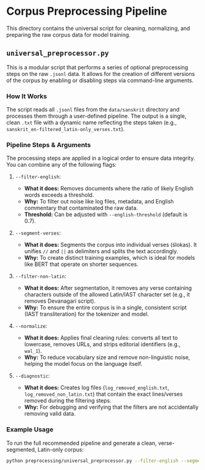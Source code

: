 # Corpus Preprocessing Pipeline

This directory contains the universal script for cleaning, normalizing, and preparing the raw corpus data for model training.

## `universal_preprocessor.py`

This is a modular script that performs a series of optional preprocessing steps on the raw `.jsonl` data. It allows for the creation of different versions of the corpus by enabling or disabling steps via command-line arguments.

### How It Works

The script reads all `.jsonl` files from the `data/sanskrit` directory and processes them through a user-defined pipeline. The output is a single, clean `.txt` file with a dynamic name reflecting the steps taken (e.g., `sanskrit_en-filtered_latin-only_verses.txt`).

### Pipeline Steps & Arguments

The processing steps are applied in a logical order to ensure data integrity. You can combine any of the following flags:

1.  `--filter-english`:
    -   **What it does:** Removes documents where the ratio of likely English words exceeds a threshold.
    -   **Why:** To filter out noise like log files, metadata, and English commentary that contaminated the raw data.
    -   **Threshold:** Can be adjusted with `--english-threshold` (default is 0.7).

2.  `--segment-verses`:
    -   **What it does:** Segments the corpus into individual verses (ślokas). It unifies `//` and `||` as delimiters and splits the text accordingly.
    -   **Why:** To create distinct training examples, which is ideal for models like BERT that operate on shorter sequences.

3.  `--filter-non-latin`:
    -   **What it does:** After segmentation, it removes any verse containing characters outside of the allowed Latin/IAST character set (e.g., it removes Devanagari script).
    -   **Why:** To ensure the entire corpus is in a single, consistent script (IAST transliteration) for the tokenizer and model.

4.  `--normalize`:
    -   **What it does:** Applies final cleaning rules: converts all text to lowercase, removes URLs, and strips editorial identifiers (e.g., `wal_1`).
    -   **Why:** To reduce vocabulary size and remove non-linguistic noise, helping the model focus on the language itself.

5.  `--diagnostic`:
    -   **What it does:** Creates log files (`log_removed_english.txt`, `log_removed_non_latin.txt`) that contain the exact lines/verses removed during the filtering steps.
    -   **Why:** For debugging and verifying that the filters are not accidentally removing valid data.

### Example Usage

To run the full recommended pipeline and generate a clean, verse-segmented, Latin-only corpus:
```bash
python preprocessing/universal_preprocessor.py --filter-english --segment-verses --filter-non-latin --normalize
``` 